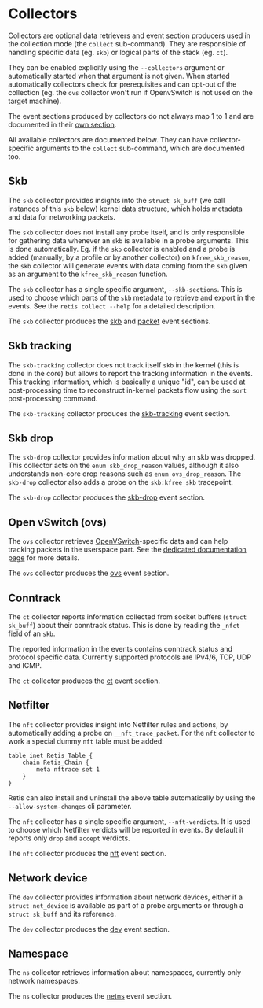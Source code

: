 # Collectors

Collectors are optional data retrievers and event section producers used in the
collection mode (the `collect` sub-command). They are responsible of handling
specific data (eg. `skb`) or logical parts of the stack (eg. `ct`).

They can be enabled explicitly using the `--collectors` argument or
automatically started when that argument is not given. When started
automatically collectors check for prerequisites and can opt-out of the
collection (eg. the `ovs` collector won't run if OpenvSwitch is not used on the
target machine).

The event sections produced by collectors do not always map 1 to 1 and are
documented in their [own section](../events/intro.md).

All available collectors are documented below. They can have collector-specific
arguments to the `collect` sub-command, which are documented too.

## Skb

The `skb` collector provides insights into the `struct sk_buff` (we call
instances of this `skb` below) kernel data structure, which holds metadata and
data for networking packets.

The `skb` collector does not install any probe itself, and is only responsible
for gathering data whenever an `skb` is available in a probe arguments. This is
done automatically. Eg. if the `skb` collector is enabled and a probe is added
(manually, by a profile or by another collector) on `kfree_skb_reason`, the
`skb` collector will generate events with data coming from the `skb` given as an
argument to the `kfree_skb_reason` function.

The `skb` collector has a single specific argument, `--skb-sections`. This is
used to choose which parts of the `skb` metadata to retrieve and
export in the events. See the `retis collect --help` for a detailed description.

The `skb` collector produces the [skb](../events/skb.md) and
[packet](../events/packet.md) event sections.

## Skb tracking

The `skb-tracking` collector does not track itself `skb` in the kernel (this is
done in the core) but allows to report the tracking information in the events.
This tracking information, which is basically a unique "id", can be used at
post-processing time to reconstruct in-kernel packets flow using the `sort`
post-processing command.

The `skb-tracking` collector produces the
[skb-tracking](../events/skb_tracking.md) event section.

## Skb drop

The `skb-drop` collector provides information about why an skb was dropped. This
collector acts on the `enum skb_drop_reason` values, although it also
understands non-core drop reasons such as `enum ovs_drop_reason`. The `skb-drop`
collector also adds a probe on the `skb:kfree_skb` tracepoint.

The `skb-drop` collector produces the [skb-drop](../events/skb_drop.md) event
section.

## Open vSwitch (ovs)

The `ovs` collector retrieves
[OpenVSwitch](https://www.openvswitch.org/)-specific data and can help tracking
packets in the userspace part. See the [dedicated documentation
page](ovs.md) for more details.

The `ovs` collector produces the [ovs](ovs.md) event section.

## Conntrack

The `ct` collector reports information collected from socket buffers
(`struct sk_buff`) about their conntrack status. This is done by reading the
`_nfct` field of an `skb`.

The reported information in the events contains conntrack status and protocol
specific data. Currently supported protocols are IPv4/6, TCP, UDP and ICMP.

The `ct` collector produces the [ct](../events/ct.md) event section.

## Netfilter

The `nft` collector provides insight into Netfilter rules and actions, by
automatically adding a probe on `__nft_trace_packet`. For the `nft` collector to
work a special dummy `nft` table must be added:

```none
table inet Retis_Table {
    chain Retis_Chain {
        meta nftrace set 1
    }
}
```

Retis can also install and uninstall the above table automatically by using the
`--allow-system-changes` cli parameter.

The `nft` collector has a single specific argument, `--nft-verdicts`. It is used
to choose which Netfilter verdicts will be reported in events. By default it
reports only `drop` and `accept` verdicts.

The `nft` collector produces the [nft](../events/nft.md) event section.

## Network device

The `dev` collector provides information about network devices, either if a
`struct net_device` is available as part of a probe arguments or through a
`struct sk_buff` and its reference.

The `dev` collector produces the [dev](../events/dev.md) event section.

## Namespace

The `ns` collector retrieves information about namespaces, currently only
network namespaces.

The `ns` collector produces the [netns](../events/netns.md) event section.
